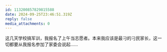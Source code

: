 ```yaml
---
id: 113200857829815588
date: 2024-09-25T23:46:51.319Z
reply: false
media_attachments: 0
---
```


这几天学校搞军训，我报名了上午当志愿者。本来我应该是最刁的刁民家长，这一切都要从我报名参加了家委会说起……

